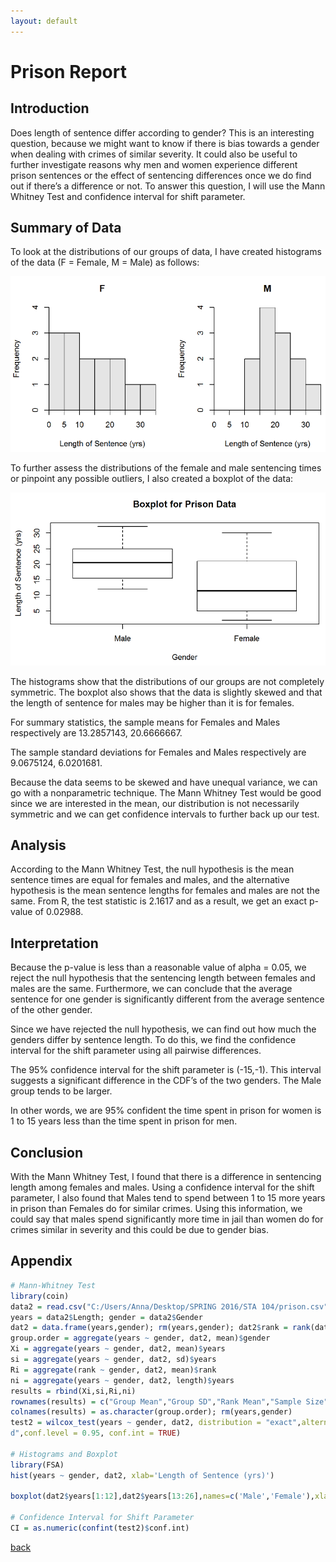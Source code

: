 ```yaml
---
layout: default
---
```


# Prison Report

## Introduction

Does length of sentence differ according to gender? This is an interesting question,
because we might want to know if there is bias towards a gender when dealing
with crimes of similar severity. It could also be useful to further investigate reasons
why men and women experience different prison sentences or the effect of
sentencing differences once we do find out if there’s a difference or not. To answer
this question, I will use the Mann Whitney Test and confidence interval for shift
parameter.

## Summary of Data

To look at the distributions of our groups of data, I have created histograms of the
data (F = Female, M = Male) as follows:

![Branching](/assets/img/PR_1.png)

To further assess the distributions of the female and male sentencing times or
pinpoint any possible outliers, I also created a boxplot of the data:

![Branching](/assets/img/PR_2.png)

The histograms show that the distributions of our groups are not completely
symmetric. The boxplot also shows that the data is slightly skewed and that the
length of sentence for males may be higher than it is for females.

For summary statistics, the sample means for Females and Males respectively are
13.2857143, 20.6666667.

The sample standard deviations for Females and Males respectively are
9.0675124, 6.0201681.

Because the data seems to be skewed and have unequal variance, we can go with
a nonparametric technique. The Mann Whitney Test would be good since we are
interested in the mean, our distribution is not necessarily symmetric and we can
get confidence intervals to further back up our test.

## Analysis

According to the Mann Whitney Test, the null hypothesis is the mean sentence times
are equal for females and males, and the alternative hypothesis is the mean sentence
lengths for females and males are not the same.
From R, the test statistic is 2.1617 and as a result, we get an exact p-value
of 0.02988.

## Interpretation

Because the p-value is less than a reasonable value of alpha = 0.05, we reject the
null hypothesis that the sentencing length between females and males are the
same. Furthermore, we can conclude that the average sentence for one gender is
significantly different from the average sentence of the other gender.

Since we have rejected the null hypothesis, we can find out how much the genders
differ by sentence length. To do this, we find the confidence interval for the shift
parameter using all pairwise differences.

The 95% confidence interval for the shift parameter is (-15,-1).
This interval suggests a significant difference in the CDF’s of the two genders. The Male group
tends to be larger.

In other words, we are 95% confident the time spent in prison for women is 1 to 15
years less than the time spent in prison for men.

## Conclusion

With the Mann Whitney Test, I found that there is a difference in sentencing length
among females and males. Using a confidence interval for the shift parameter, I
also found that Males tend to spend between 1 to 15 more years in prison than
Females do for similar crimes. Using this information, we could say that males
spend significantly more time in jail than women do for crimes similar in severity
and this could be due to gender bias.

## Appendix

```r
# Mann-Whitney Test
library(coin)
data2 = read.csv("C:/Users/Anna/Desktop/SPRING 2016/STA 104/prison.csv",header=T)
years = data2$Length; gender = data2$Gender
dat2 = data.frame(years,gender); rm(years,gender); dat2$rank = rank(dat2$years, ties = "average")
group.order = aggregate(years ~ gender, dat2, mean)$gender
Xi = aggregate(years ~ gender, dat2, mean)$years
si = aggregate(years ~ gender, dat2, sd)$years
Ri = aggregate(rank ~ gender, dat2, mean)$rank
ni = aggregate(years ~ gender, dat2, length)$years
results = rbind(Xi,si,Ri,ni)
rownames(results) = c("Group Mean","Group SD","Rank Mean","Sample Size")
colnames(results) = as.character(group.order); rm(years,gender)
test2 = wilcox_test(years ~ gender, dat2, distribution = "exact",alternative = "two.side
d",conf.level = 0.95, conf.int = TRUE)

# Histograms and Boxplot
library(FSA)
hist(years ~ gender, dat2, xlab='Length of Sentence (yrs)')

boxplot(dat2$years[1:12],dat2$years[13:26],names=c('Male','Female'),xlab='Gender',ylab='Length of Sentence (yrs)',main='Boxplot for Prison Data')

# Confidence Interval for Shift Parameter
CI = as.numeric(confint(test2)$conf.int)
```

[back](./)
